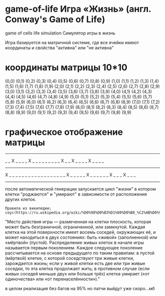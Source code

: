 # game-of-life Игра «Жизнь» (англ. Conway's Game of Life)
game of cells life simulation
Симулятор игры в жизнь

Игра базируется на матричной системе, где все ячейки имеют координаты и свойства "активна" или "не активна"
# координаты матрицы 10*10
(0,0) (0,1) (0,2) (0,3) (0,4) (0,5) (0,6) (0,7) (0,8) (0,9) 
(1,0) (1,1) (1,2) (1,3) (1,4) (1,5) (1,6) (1,7) (1,8) (1,9) 
(2,0) (2,1) (2,2) (2,3) (2,4) (2,5) (2,6) (2,7) (2,8) (2,9) 
(3,0) (3,1) (3,2) (3,3) (3,4) (3,5) (3,6) (3,7) (3,8) (3,9) 
(4,0) (4,1) (4,2) (4,3) (4,4) (4,5) (4,6) (4,7) (4,8) (4,9) 
(5,0) (5,1) (5,2) (5,3) (5,4) (5,5) (5,6) (5,7) (5,8) (5,9) 
(6,0) (6,1) (6,2) (6,3) (6,4) (6,5) (6,6) (6,7) (6,8) (6,9) 
(7,0) (7,1) (7,2) (7,3) (7,4) (7,5) (7,6) (7,7) (7,8) (7,9) 
(8,0) (8,1) (8,2) (8,3) (8,4) (8,5) (8,6) (8,7) (8,8) (8,9) 
(9,0) (9,1) (9,2) (9,3) (9,4) (9,5) (9,6) (9,7) (9,8) (9,9) 

# графическое отображение матрицы
_ _ _ _ _ _ _ _ _ _ 
_ _ X _ _ _ _ X _ _ 
_ _ _ _ _ _ _ X _ _ 
X _ _ _ _ X _ _ _ _ 
_ _ _ _ _ _ _ _ _ _ 
X _ _ _ _ _ _ _ _ _ 
_ _ _ _ _ _ _ _ _ X 
_ _ _ _ _ X _ _ _ _ 
_ _ X _ _ _ X _ _ _ 
_ _ _ _ _ _ _ _ _ _ 

после автоматической генерации запускается цикл "жизни" в котором клетки "роджаются" и "умирают" в 
зависимости от расположения других клеток.


    Правила из википедии; соус(https://ru.wikipedia.org/wiki/%D0%98%D0%B3%D1%80%D0%B0_%C2%AB%D0%96%D0%B8%D0%B7%D0%BD%D1%8C%C2%BB)
"Место действия игры — размеченная на клетки плоскость, которая может быть безграничной, ограниченной, или замкнутой.
Каждая клетка на этой поверхности имеет восемь соседей, окружающих её, и может находиться в двух состояниях: быть «живой» (заполненной) или «мёртвой» (пустой).
Распределение живых клеток в начале игры называется первым поколением. Каждое следующее поколение рассчитывается на основе предыдущего по таким правилам:
в пустой (мёртвой) клетке, с которой соседствуют три живые клетки, зарождается жизнь;
если у живой клетки есть две или три живые соседки, то эта клетка продолжает жить; в противном случае (если живых соседей меньше двух или больше трёх) клетка умирает («от одиночества» или «от перенаселённости»)."



в целом реализация без багов на 95% но патчи выйдут уже скоро...мб